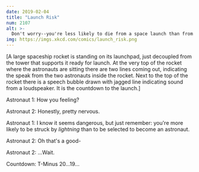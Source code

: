 ```yaml
---
date: 2019-02-04
title: "Launch Risk"
num: 2107
alt: >-
  Don't worry--you're less likely to die from a space launch than from a shark attack. The survival rate is pretty high for both!
img: https://imgs.xkcd.com/comics/launch_risk.png
---
```

[A large spaceship rocket is standing on its launchpad, just decoupled from the tower that supports it ready for launch. At the very top of the rocket where the astronauts are sitting there are two lines coming out, indicating the speak from the two astronauts inside the rocket. Next to the top of the rocket there is a speech bubble drawn with jagged line indicating sound from a loudspeaker. It is the countdown to the launch.]

Astronaut 1: How you feeling?

Astronaut 2: Honestly, pretty nervous.

Astronaut 1: I know it seems dangerous, but just remember: you're more likely to be struck by *lightning* than to be selected to become an astronaut.

Astronaut 2: Oh that's a good-

Astronaut 2: ...Wait.

Countdown: T-Minus 20...19...